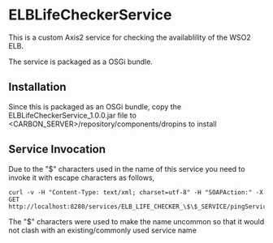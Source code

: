 ELBLifeCheckerService
=====================

This is a custom Axis2 service for checking the availablility of the WSO2 ELB.

The service is packaged as a OSGi bundle.

Installation
------------
Since this is packaged as an OSGi bundle, copy the ELBLifeCheckerService_1.0.0.jar file to \<CARBON_SERVER\>/repository/components/dropins to install


Service Invocation
------------------
Due to the "$" characters used in the name of this service you need to invoke it with escape characters as follows,
	
	curl -v -H "Content-Type: text/xml; charset=utf-8" -H "SOAPAction:" -X GET http://localhost:8280/services/ELB_LIFE_CHECKER_\$\$_SERVICE/pingService

The "$" characters were used to make the name uncommon  so that it would not clash with an existing/commonly used service name 
